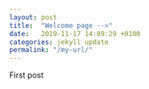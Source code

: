 ```yaml
---
layout: post
title:  "Welcome page -->"
date:   2019-11-17 14:09:29 +0100
categories: jekyll update
permalink: "/my-url/"
---
```

First post